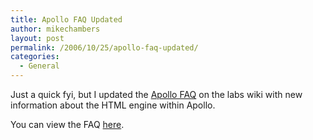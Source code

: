 ```yaml
---
title: Apollo FAQ Updated
author: mikechambers
layout: post
permalink: /2006/10/25/apollo-faq-updated/
categories:
  - General
---
```



Just a quick fyi, but I updated the [Apollo FAQ][1] on the labs wiki with new information about the HTML engine within Apollo.

You can view the FAQ [here][1].

 [1]: http://labs.adobe.com/wiki/index.php/Apollo:DeveloperFAQ
